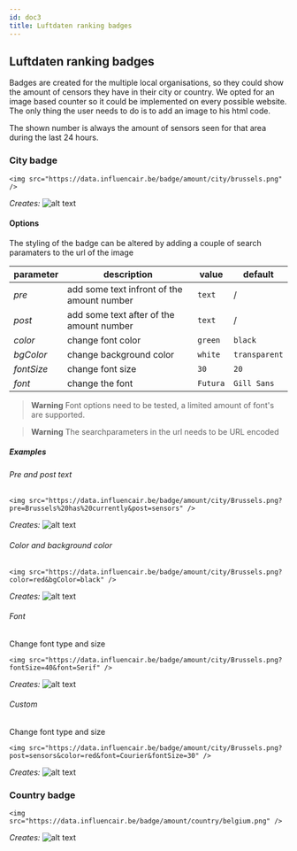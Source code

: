 ```yaml
---
id: doc3
title: Luftdaten ranking badges
---
```


## Luftdaten ranking badges

Badges are created for the multiple local organisations, so they could show the amount of censors they have in their city or country.
We opted for an image based counter so it could be implemented on every possible website.
The only thing the user needs to do is to add an image to his html code.

The shown number is always the amount of sensors seen for that area during the last 24 hours.

### City badge

```
<img src="https://data.influencair.be/badge/amount/city/brussels.png" />
```
*Creates:* ![alt text](https://data.influencair.be/badge/amount/city/brussels.png "Amount of sensors in Brussels")

#### Options

The styling of the badge can be altered by adding a couple of search paramaters to the url of the image

| parameter | description | value | default|
| --- | --- | --- | --- |
| *pre* | add some text infront of the amount number | `text` | / |
| *post* | add some text after of the amount number | `text` | / |
| *color* | change font color | `green` | `black` |
| *bgColor* | change background color | `white` | `transparent` |
| *fontSize* | change font size | `30` | `20` |
| *font* | change the font | `Futura` | `Gill Sans` |

> **Warning** Font options need to be tested, a limited amount of font's are supported.

> **Warning** The searchparameters in the url needs to be URL encoded

##### Examples

###### Pre and post text

```
<img src="https://data.influencair.be/badge/amount/city/Brussels.png?pre=Brussels%20has%20currently&post=sensors" />
```
*Creates:* ![alt text](https://data.influencair.be/badge/amount/city/Brussels.png?pre=Brussels%20has%20currently&post=sensors "Amount of sensors in Brussels")

###### Color and background color
```
<img src="https://data.influencair.be/badge/amount/city/Brussels.png?color=red&bgColor=black" />
```
*Creates:* ![alt text](https://data.influencair.be/badge/amount/city/Brussels.png?color=red&bgColor=black" "Amount of sensors in Brussels")

###### Font

Change font type and size
```
<img src="https://data.influencair.be/badge/amount/city/Brussels.png?fontSize=40&font=Serif" />
```
*Creates:* ![alt text](https://data.influencair.be/badge/amount/city/Brussels.png?fontSize=40&font=Serif" "Amount of sensors in Brussels")

###### Custom

Change font type and size
```
<img src="https://data.influencair.be/badge/amount/city/Brussels.png?post=sensors&color=red&font=Courier&fontSize=30" />
```
*Creates:* ![alt text](https://data.influencair.be/badge/amount/city/Brussels.png?post=sensors&color=red&font=Courier&fontSize=30 "Amount of sensors in Brussels")

### Country badge

```
<img src="https://data.influencair.be/badge/amount/country/belgium.png" />
```
*Creates:* ![alt text](https://data.influencair.be/badge/amount/country/belgium.png "Amount of sensors in Belgium")